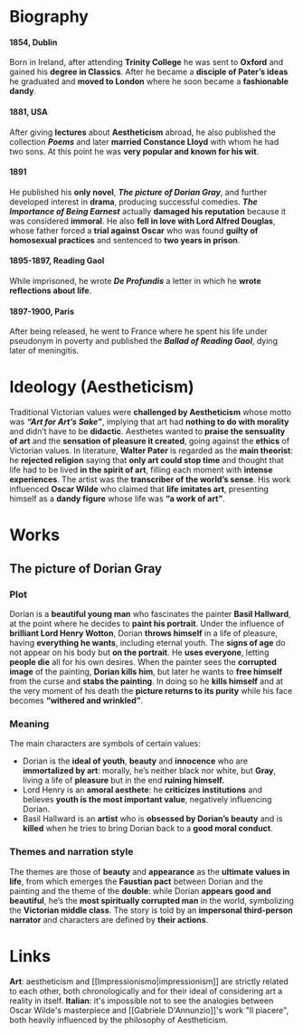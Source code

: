 # Biography
#### 1854, Dublin
Born in Ireland, after attending **Trinity College** he was sent to **Oxford** and gained his **degree in Classics**. After he became a **disciple of Pater’s ideas** he graduated and **moved to London** where he soon became a **fashionable dandy**.
#### 1881, USA
After giving **lectures** about **Aestheticism** abroad, he also published the collection ***Poems*** and later **married Constance Lloyd** with whom he had two sons. At this point he was **very popular and known for his wit**. 
#### 1891
He published his **only novel**, ***The picture of Dorian Gray***, and further developed interest in **drama**, producing successful comedies. ***The Importance of Being Earnest*** actually **damaged his reputation** because it was considered **immoral**. He also **fell in love with Lord Alfred Douglas**, whose father forced a **trial against Oscar** who was found **guilty of homosexual practices** and sentenced to **two years in prison**.
#### 1895-1897, Reading Gaol
While imprisoned, he wrote ***De Profundis*** a letter in which he **wrote reflections about life**.
#### 1897-1900, Paris
After being released, he went to France where he spent his life under pseudonym in poverty and published the ***Ballad of Reading Gaol***, dying later of meningitis.
# Ideology (Aestheticism)
Traditional Victorian values were **challenged by Aestheticism** whose motto was _**“Art for Art’s Sake”**_, implying that art had **nothing to do with morality** and didn’t have to be **didactic**. Aesthetes wanted to **praise the sensuality of art** and the **sensation of pleasure it created**, going against the **ethics** of Victorian values. In literature, **Walter Pater** is regarded as the **main theorist**: he **rejected religion** saying that **only art could stop time** and thought that life had to be lived **in the spirit of art**, filling each moment with **intense experiences**. The artist was the **transcriber of the world’s sense**. His work influenced **Oscar Wilde** who claimed that **life imitates art**, presenting himself as a **dandy figure** whose life was **“a work of art”**.
# Works
## The picture of Dorian Gray
### Plot
Dorian is a **beautiful young man** who fascinates the painter **Basil Hallward**, at the point where he decides to **paint his portrait**. Under the influence of **brilliant Lord Henry Wotton**, Dorian **throws himself** in a life of pleasure, having **everything he wants**, including eternal youth. The **signs of age** do not appear on his body but **on the portrait**. He **uses everyone**, letting **people die** all for his own desires. When the painter sees the **corrupted image** of the painting, **Dorian kills him**, but later he wants to **free himself** from the curse and **stabs the painting**. In doing so he **kills himself** and at the very moment of his death the **picture returns to its purity** while his face becomes **“withered and wrinkled”**.
### Meaning
The main characters are symbols of certain values:
- Dorian is the **ideal of youth**, **beauty** and **innocence** who are **immortalized by art**: morally, he’s neither black nor white, but **Gray**, living a life of **pleasure** but in the end **ruining himself.**
- Lord Henry is an **amoral aesthete**: he **criticizes institutions** and believes **youth is the most important value**, negatively influencing Dorian.
- Basil Hallward is an **artist** who is **obsessed by Dorian’s beauty** and is **killed** when he tries to bring Dorian back to a **good moral conduct**.
### Themes and narration style
The themes are those of **beauty** and **appearance** as the **ultimate values in life**, from which emerges the **Faustian pact** between Dorian and the painting and the theme of the **double**: while Dorian **appears good and beautiful**, he’s the **most spiritually corrupted man** in the world, symbolizing the **Victorian middle class**. The story is told by an **impersonal third-person narrator** and characters are defined by **their actions**.
# Links
**Art**: aestheticism and [[Impressionismo|impressionism]] are strictly related to each other, both chronologically and for their ideal of considering art a reality in itself.
**Italian**: it's impossible not to see the analogies between Oscar Wilde's masterpiece and [[Gabriele D'Annunzio]]'s work "Il piacere", both heavily influenced by the philosophy of Aestheticism.